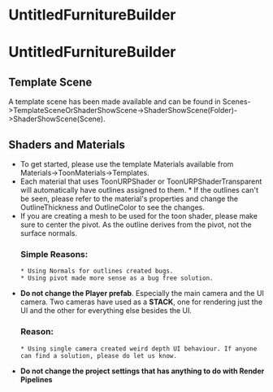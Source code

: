 # UntitledFurnitureBuilder

# UntitledFurnitureBuilder

## Template Scene
A template scene has been made available and can be found in Scenes->TemplateSceneOrShaderShowScene->ShaderShowScene(Folder)->ShaderShowScene(Scene).

## Shaders and Materials
* To get started, please use the template Materials available from Materials->ToonMaterials->Templates. 
* Each material that uses ToonURPShader or ToonURPShaderTransparent will automatically have outlines assigned to them. 
      * If the outlines can't be seen, please refer to the material's properties and change the OutlineThickness and OutlineColor to see the changes.
* If you are creating a mesh to be used for the toon shader, please make sure to center the pivot. As the outline derives from the pivot, not the surface normals.
  ### Simple Reasons:
      * Using Normals for outlines created bugs.
      * Using pivot made more sense as a bug free solution. 
* **Do not change the Player prefab**. Especially the main camera and the UI camera. Two cameras have used as a **STACK**, one for rendering just the UI and the other for everything else besides the UI.
  ### Reason:
      * Using single camera created weird depth UI behaviour. If anyone can find a solution, please do let us know. 
* **Do not change the project settings that has anything to do with Render Pipelines**

